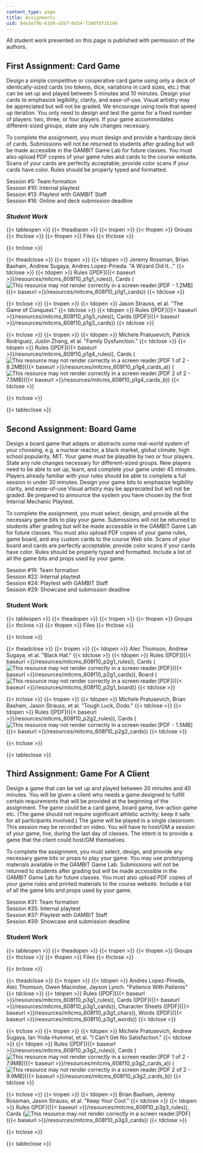 ```yaml
---
content_type: page
title: Assignments
uid: 04e3e79b-63d9-a5b7-8d34-739dfbf35194
---
```


All student work presented on this page is published with permission of the authors.

First Assignment: Card Game
---------------------------

Design a simple competitive or cooperative card game using only a deck of identically-sized cards (no tokens, dice, variations in card sizes, etc.) that can be set up and played between 5 minutes and 10 minutes. Design your cards to emphasize legibility, clarity, and ease-of-use. Visual artistry may be appreciated but will not be graded. We encourage using tools that speed up iteration. You only need to design and test the game for a fixed number of players: two, three, or four players. If your game accommodates different-sized groups, state any rule changes necessary.

To complete the assignment, you must design and provide a hardcopy deck of cards. Submissions will not be returned to students after grading but will be made accessible in the GAMBIT Game Lab for future classes. You must also upload PDF copies of your game rules and cards to the course website. Scans of your cards are perfectly acceptable; provide color scans if your cards have color. Rules should be properly typed and formatted.

Session #5: Team formation  
Session #10: Internal playtest  
Session #13: Playtest with GAMBIT Staff  
Session #16: Online and deck submission deadline

### _Student Work_

{{< tableopen >}}
{{< theadopen >}}
{{< tropen >}}
{{< thopen >}}
Groups
{{< thclose >}}
{{< thopen >}}
Files
{{< thclose >}}

{{< trclose >}}

{{< theadclose >}}
{{< tropen >}}
{{< tdopen >}}
Jeremy Rossman, Brian Basham, Andrew Sugaya, Andres Lopez-Pineda. "A Wizard Did It..."
{{< tdclose >}}
{{< tdopen >}}
Rules ([PDF]({{< baseurl >}}/resources/mitcms_608f10_p1g1_rules)), Cards (![This resource may not render correctly in a screen reader.](/images/inacessible.gif)[PDF - 1.2MB]({{< baseurl >}}/resources/mitcms_608f10_p1g1_cards))
{{< tdclose >}}

{{< trclose >}}
{{< tropen >}}
{{< tdopen >}}
Jason Strauss, et al. "The Game of Conquest."
{{< tdclose >}}
{{< tdopen >}}
Rules ([PDF]({{< baseurl >}}/resources/mitcms_608f10_p1g3_rules)), Cards ([PDF]({{< baseurl >}}/resources/mitcms_608f10_p1g3_cards))
{{< tdclose >}}

{{< trclose >}}
{{< tropen >}}
{{< tdopen >}}
Michele Pratusevich, Patrick Rodriguez, Justin Zhang, et al. "Family Dysfunction."
{{< tdclose >}}
{{< tdopen >}}
Rules ([PDF]({{< baseurl >}}/resources/mitcms_608f10_p1g4_rules)), Cards (![This resource may not render correctly in a screen reader.](/images/inacessible.gif)[PDF 1 of 2 - 8.2MB]({{< baseurl >}}/resources/mitcms_608f10_p1g4_cards_a)) (![This resource may not render correctly in a screen reader.](/images/inacessible.gif)[PDF 2 of 2 - 7.5MB]({{< baseurl >}}/resources/mitcms_608f10_p1g4_cards_b))
{{< tdclose >}}

{{< trclose >}}

{{< tableclose >}}

Second Assignment: Board Game
-----------------------------

Design a board game that adapts or abstracts some real-world system of your choosing, e.g. a nuclear reactor, a black market, global climate, high school popularity, MIT. Your game must be playable by two or four players. State any rule changes necessary for different-sized groups. New players need to be able to set up, learn, and complete your game under 45 minutes. Players already familiar with your rules should be able to complete a full session in under 30 minutes. Design your game bits to emphasize legibility clarity, and ease-of-use Visual artistry may be appreciated but will not be graded. Be prepared to announce the system you have chosen by the first Internal Mechanic Playtest.

To complete the assignment, you must select, design, and provide all the necessary game bits to play your game. Submissions will not be returned to students after grading but will be made accessible in the GAMBIT Game Lab for future classes. You must also upload PDF copies of your game rules, game board, and any custom cards to the course Web site. Scans of your board and cards are perfectly acceptable; provide color scans if your cards have color. Rules should be properly typed and formatted. Include a list of all the game bits and props used by your game.

Session #19: Team formation  
Session #22: Internal playtest  
Session #24: Playtest with GAMBIT Staff  
Session #29: Showcase and submission deadline

### Student Work

{{< tableopen >}}
{{< theadopen >}}
{{< tropen >}}
{{< thopen >}}
Groups
{{< thclose >}}
{{< thopen >}}
Files
{{< thclose >}}

{{< trclose >}}

{{< theadclose >}}
{{< tropen >}}
{{< tdopen >}}
Alec Thomson, Andrew Sugaya, et al. "Black Hat."
{{< tdclose >}}
{{< tdopen >}}
Rules ([PDF]({{< baseurl >}}/resources/mitcms_608f10_p2g1_rules)), Cards (![This resource may not render correctly in a screen reader.](/images/inacessible.gif)[PDF]({{< baseurl >}}/resources/mitcms_608f10_p2g1_cards)), Board (![This resource may not render correctly in a screen reader.](/images/inacessible.gif)[PDF]({{< baseurl >}}/resources/mitcms_608f10_p2g1_board))
{{< tdclose >}}

{{< trclose >}}
{{< tropen >}}
{{< tdopen >}}
Michele Pratusevich, Brian Basham, Jason Strauss, et al. "Tough Luck, Dodo."
{{< tdclose >}}
{{< tdopen >}}
Rules ([PDF]({{< baseurl >}}/resources/mitcms_608f10_p2g2_rules)), Cards (![This resource may not render correctly in a screen reader.](/images/inacessible.gif)[PDF - 1.5MB]({{< baseurl >}}/resources/mitcms_608f10_p2g2_cards))
{{< tdclose >}}

{{< trclose >}}

{{< tableclose >}}

Third Assignment: Game For A Client
-----------------------------------

Design a game that can be set up and played between 20 minutes and 40 minutes. You will be given a client who needs a game designed to fulfill certain requirements that will be provided at the beginning of the assignment. The game could be a card game, board game, live-action game etc. (The game should not require significant athletic activity; keep it safe for all participants involved.) The game will be played in a single classroom. This session may be recorded on video. You will have to host/GM a session of your game, live, during the last day of classes. The intent is to provide a game that the client could host/GM themselves.

To complete the assignment, you must select, design, and provide any necessary game bits or props to play your game. You may use prototyping materials available in the GAMBIT Game Lab. Submissions will not be returned to students after grading but will be made accessible in the GAMBIT Game Lab for future classes. You must also upload PDF copies of your game rules and printed materials to the course website. Include a list of all the game bits and props used by your game.

Session #31: Team formation  
Session #35: Internal playtest  
Session #37: Playtest with GAMBIT Staff  
Session #39: Showcase and submission deadline

### Student Work

{{< tableopen >}}
{{< theadopen >}}
{{< tropen >}}
{{< thopen >}}
Groups
{{< thclose >}}
{{< thopen >}}
Files
{{< thclose >}}

{{< trclose >}}

{{< theadclose >}}
{{< tropen >}}
{{< tdopen >}}
Andres Lopez-Pineda, Alec Thomson, Owen Macindoe, Jayson Lynch. "Patience With Patients"
{{< tdclose >}}
{{< tdopen >}}
Rules ([PDF]({{< baseurl >}}/resources/mitcms_608f10_p3g1_rules)), Cards ([PDF]({{< baseurl >}}/resources/mitcms_608f10_p3g1_cards)), Character Sheets ([PDF]({{< baseurl >}}/resources/mitcms_608f10_p3g1_chars)), Words ([PDF]({{< baseurl >}}/resources/mitcms_608f10_p3g1_words))
{{< tdclose >}}

{{< trclose >}}
{{< tropen >}}
{{< tdopen >}}
Michele Pratusevich, Andrew Sugaya, Ian Ynda-Hummel, et al. "I Can't Get No Satisfaction."
{{< tdclose >}}
{{< tdopen >}}
Rules ([PDF]({{< baseurl >}}/resources/mitcms_608f10_p3g2_rules)), Cards (![This resource may not render correctly in a screen reader.](/images/inacessible.gif)[PDF 1 of 2 - 7.9MB]({{< baseurl >}}/resources/mitcms_608f10_p3g2_cards_a)) (![This resource may not render correctly in a screen reader.](/images/inacessible.gif)[PDF 2 of 2 - 9.9MB]({{< baseurl >}}/resources/mitcms_608f10_p3g2_cards_b))
{{< tdclose >}}

{{< trclose >}}
{{< tropen >}}
{{< tdopen >}}
Brian Basham, Jeremy Rossman, Jason Strauss, et al. "Keep Your Cool."
{{< tdclose >}}
{{< tdopen >}}
Rules ([PDF]({{< baseurl >}}/resources/mitcms_608f10_p3g3_rules)), Cards (![This resource may not render correctly in a screen reader.](/images/inacessible.gif)[PDF]({{< baseurl >}}/resources/mitcms_608f10_p3g3_cards))
{{< tdclose >}}

{{< trclose >}}

{{< tableclose >}}